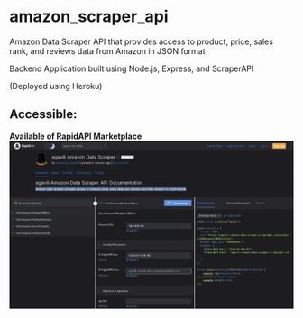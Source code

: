 # amazon_scraper_api
Amazon Data Scraper API that provides access to product, price, sales rank, and reviews data from Amazon in JSON format

Backend Application built using Node.js, Express, and ScraperAPI 

(Deployed using Heroku)

## Accessible:




**Available of RapidAPI Marketplace**
![Alt text](/rapid-api-demo.png?raw=true "Demo Pic")
